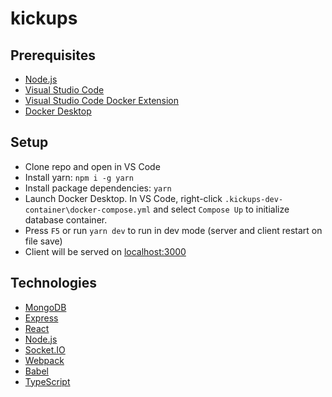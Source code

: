 # kickups

## Prerequisites

-   [Node.js](https://nodejs.org/en/download/)
-   [Visual Studio Code](https://code.visualstudio.com/download)
-   [Visual Studio Code Docker Extension](https://marketplace.visualstudio.com/items?itemName=ms-azuretools.vscode-docker)
-   [Docker Desktop](https://www.docker.com/)

## Setup

-   Clone repo and open in VS Code
-   Install yarn: `npm i -g yarn`
-   Install package dependencies: `yarn`
-   Launch Docker Desktop. In VS Code, right-click `.kickups-dev-container\docker-compose.yml` and select `Compose Up` to initialize database container.
-   Press `F5` or run `yarn dev` to run in dev mode (server and client restart on file save)
-   Client will be served on [localhost:3000](http://localhost:3000/)

## Technologies

-   [MongoDB](https://www.mongodb.com/)
-   [Express](http://expressjs.com/)
-   [React](https://reactjs.org/)
-   [Node.js](https://nodejs.org/en/)
-   [Socket.IO](https://socket.io/)
-   [Webpack](https://webpack.js.org/)
-   [Babel](https://babeljs.io/)
-   [TypeScript](https://www.typescriptlang.org/)

